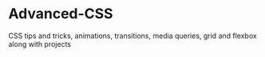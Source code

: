 # Advanced-CSS
CSS tips and tricks, animations, transitions, media queries, grid and flexbox along with projects
